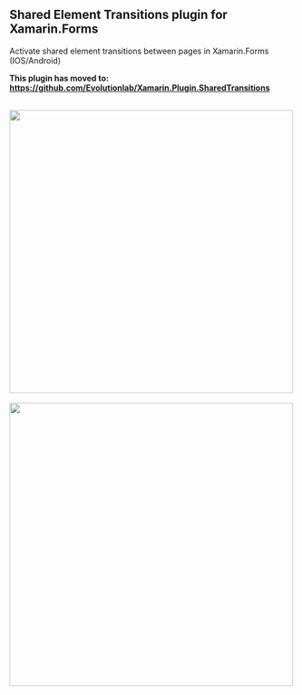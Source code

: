 ## Shared Element Transitions plugin for Xamarin.Forms
Activate shared element transitions between pages in Xamarin.Forms (IOS/Android)

**This plugin has moved to:
https://github.com/Evolutionlab/Xamarin.Plugin.SharedTransitions**

<br>
<img src="https://raw.githubusercontent.com/Evolutionlab/Xamarin.Plugin.SharedTransitions/master/images/transition_droid_new.gif" height="500">&nbsp;&nbsp;&nbsp;&nbsp;&nbsp;&nbsp;<img src="https://raw.githubusercontent.com/Evolutionlab/Xamarin.Plugin.SharedTransitions/master/images/transition_ios_new.gif" height="500">